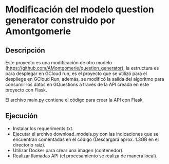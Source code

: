 # Modificación del modelo question generator construido por Amontgomerie
## Descripción
Este proyecto es una modificación de otro modelo (https://github.com/AMontgomerie/question_generator), la estructura es para desplegar en GCloud run, es el proyecto que se utilizó para el despliege en GCloud Run, además, se modificó la salida del algoritmo para consumir los datos en GQuestions a través de la API creada en este proyecto con Flask.

El archivo main.py contiene el código para crear la API con Flask

## Ejecución
- Instalar los requeriments.txt.
- Ejecutar el archivo download_models.py con las indicaciones que se encuentran comentadas en el código (Descargará aprox. 1.3GB en el directorio raíz).
- Utilizar Docker para crear una imagen (contenedor).
- Realizar llamadas API (el procesamiento se realiza de manera local).